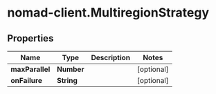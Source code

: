 # nomad-client.MultiregionStrategy

## Properties

Name | Type | Description | Notes
------------ | ------------- | ------------- | -------------
**maxParallel** | **Number** |  | [optional] 
**onFailure** | **String** |  | [optional] 


